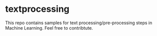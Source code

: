 # textprocessing
This repo contains samples for text processing/pre-processing steps in Machine Learning.
Feel free to contribtute.

